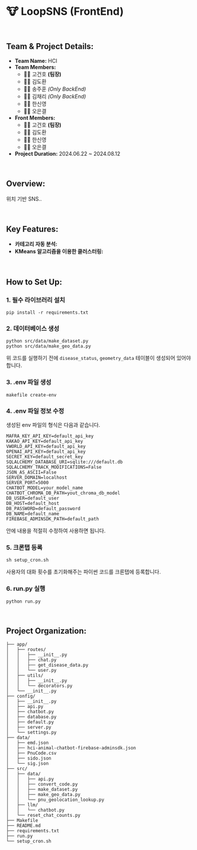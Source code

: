 # 🐮 LoopSNS (FrontEnd)

<br/>

## **Team & Project Details:**
- **Team Name:** HCI
- **Team Members:**
    - 🧑‍⚖️ 고건호 **(팀장)**
    - 🧑‍💻 김도환
    - 🧑‍💻 송주훈 *(Only BackEnd)*
    - 👩‍💻 김채리 *(Only BackEnd)*
    - 👩‍💻 한신영
    - 👩‍💻 오은결
- **Front Members:**
    - 🧑‍⚖️ 고건호 **(팀장)**
    - 🧑‍💻 김도환
    - 👩‍💻 한신영
    - 👩‍💻 오은결
- **Project Duration:** 2024.06.22 ~ 2024.08.12

<br/>

## **Overview:**
위치 기반 SNS.. 

<br/>

## **Key Features:**
- **카테고리 자동 분석:** 
- **KMeans 알고리즘을 이용한 클러스터링:** 

<br/>

## **How to Set Up:**
### 1. 필수 라이브러리 설치

```
pip install -r requirements.txt
```

### 2. 데이터베이스 생성
```
python src/data/make_dataset.py
python src/data/make_geo_data.py
```
위 코드를 실행하기 전에 `disease_status`, `geometry_data` 테이블이 생성되어 있어야 합니다.


### 3. .env 파일 생성

```
makefile create-env
```

### 4. .env 파일 정보 수정
생성된 env 파일의 형식은 다음과 같습니다.
```
MAFRA_KEY_API_KEY=default_api_key
KAKAO_API_KEY=default_api_key
VWORLD_API_KEY=default_api_key
OPENAI_API_KEY=default_api_key
SECRET_KEY=default_secret_key
SQLALCHEMY_DATABASE_URI=sqlite:///default.db
SQLALCHEMY_TRACK_MODIFICATIONS=False
JSON_AS_ASCII=False
SERVER_DOMAIN=localhost
SERVER_PORT=5000
CHATBOT_MODEL=your_model_name
CHATBOT_CHROMA_DB_PATH=yout_chroma_db_model
DB_USER=default_user
DB_HOST=default_host
DB_PASSWORD=default_password
DB_NAME=default_name
FIREBASE_ADMINSDK_PATH=default_path
```
안에 내용을 적절히 수정하여 사용하면 됩니다.

### 5. 크론탭 등록
```
sh setup_cron.sh
```

사용자의 대화 횟수를 초기화해주는 파이썬 코드를 크론탭에 등록합니다.

### 6. run.py 실행
```
python run.py
```

<br/>

## **Project Organization:**
```
├── app/
│   ├── routes/
│   │   ├── __init__.py
│   │   ├── chat.py
│   │   ├── get_disease_data.py
│   │   └── user.py
│   ├── utils/
│   │   ├── __init__.py
│   │   └── decorators.py
│   └── __init__.py
├── config/
│   ├── __init__.py
│   ├── api.py
│   ├── chatbot.py
│   ├── database.py
│   ├── default.py
│   ├── server.py
│   └── settings.py
├── data/
│   ├── emd.json
│   ├── hci-animal-chatbot-firebase-adminsdk.json
│   ├── PnuCode.csv
│   ├── sido.json
│   └── sig.json
├── src/
│   ├── data/
│   │   ├── api.py
│   │   ├── convert_code.py
│   │   ├── make_dataset.py
│   │   ├── make_geo_data.py
│   │   └── pnu_geolocation_lookup.py
│   ├── llm/
│   │   └── chatbot.py
│   └── reset_chat_counts.py
├── Makefile
├── README.md
├── requirements.txt
├── run.py
└── setup_cron.sh
```

